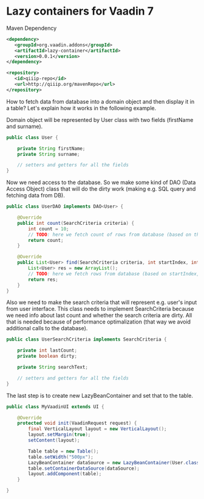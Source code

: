 Lazy containers for Vaadin 7
============================

Maven Dependency

```xml
<dependency>
   <groupId>org.vaadin.addons</groupId>
   <artifactId>lazy-container</artifactId>
   <version>0.0.1</version>
</dependency>

<repository>
   <id>qiiip-repo</id>
   <url>http://qiiip.org/mavenRepo</url>
</repository>
```

How to fetch data from database into a domain object and then display it in a table? Let's explain how it works in the following example.

Domain object will be represented by User class with two fields (firstName and surname).

```java
public class User {

    private String firstName;
    private String surname;

    // setters and getters for all the fields
}
```

Now we need access to the database. So we make some kind of DAO (Data Access Object) class that will do the dirty work (making e.g. SQL query and fetching data from DB).
```java
public class UserDAO implements DAO<User> {

    @Override
    public int count(SearchCriteria criteria) {
        int count = 10;
        // TODO: here we fetch count of rows from database (based on the search criteria)
        return count;
    }

    @Override
    public List<User> find(SearchCriteria criteria, int startIndex, int offset, List<OrderByColumn> columns) {
        List<User> res = new ArrayList();
        // TODO: here we fetch rows from database (based on startIndex, offset and search criteria)
        return res;
    }
}
```

Also we need to make the search criteria that will represent e.g. user's input from user interface. This class needs to implement SearchCriteria because we need info about last count and whether the search criteria are dirty. All that is needed because of performance optimalization (that way we avoid additional calls to the database).
```java
public class UserSearchCriteria implements SearchCriteria {

    private int lastCount;
    private boolean dirty;

    private String searchText;

    // setters and getters for all the fields
}
```

The last step is to create new LazyBeanContainer and set that to the table.
```java
public class MyVaadinUI extends UI {

    @Override
    protected void init(VaadinRequest request) {
        final VerticalLayout layout = new VerticalLayout();
        layout.setMargin(true);
        setContent(layout);

        Table table = new Table();
        table.setWidth("500px");
        LazyBeanContainer dataSource = new LazyBeanContainer(User.class, new UserDAO(), new UserSearchCriteria());
        table.setContainerDataSource(dataSource);
        layout.addComponent(table);
    }

}
```




